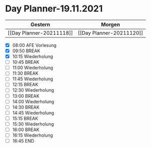 
Day Planner-19.11.2021
======================
  
| Gestern | Morgen |  
| ------- | ------ |  
| [[Day Planner-20211118]] | [[Day Planner-20211120]] |  
- [x] 08:00 AFE Vorlesung
- [x] 09:50 BREAK
- [x] 10:15 Wiederholung
- [ ] 10:45 BREAK
- [ ] 11:00 Wiederholung
- [ ] 11:30 BREAK
- [ ] 11:45 Wiederholung
- [ ] 12:15 BREAK
- [ ] 12:30 Wiederholung
- [ ] 13:00 BREAK
- [ ] 14:00 Wiederholung
- [ ] 14:30 BREAK
- [ ] 14:45 Wiederholung
- [ ] 15:15 BREAK
- [ ] 15:30 Wiederholung
- [ ] 16:00 BREAK
- [ ] 16:15 Wiederholung
- [ ] 16:45 END